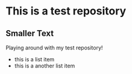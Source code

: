 # This is a test repository

## Smaller Text

Playing around with my test repository!


* this is a list item
* this is a another list item
